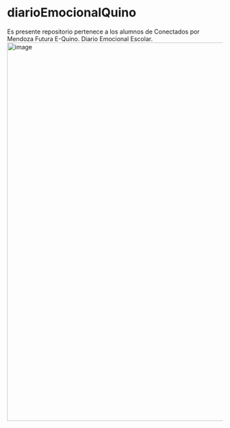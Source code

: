 # diarioEmocionalQuino
Es presente repositorio pertenece a los alumnos de Conectados por Mendoza Futura E-Quino. Diario Emocional Escolar.
<img width="912" height="884" alt="image" src="https://github.com/user-attachments/assets/6424efc2-cfc7-4246-87f0-ca70e532aa17" />
